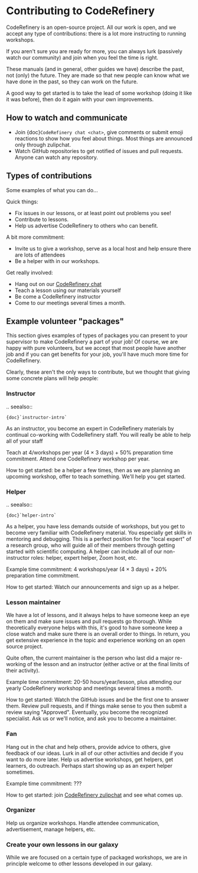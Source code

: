 # Contributing to CodeRefinery

CodeRefinery is an open-source project.  All our work is open, and we
accept any type of contributions: there is a lot more instructing to
running workshops.

If you aren't sure you are ready for more, you can always lurk
(passively watch our community) and join when you feel the time is right.

These manuals (and in general, other guides we have) describe the
past, not (only) the future.  They are made so that new people can
know what we have done in the past, so they can work on the future.

A good way to get started is to take the lead of some workshop (doing
it like it was before), then do it again with your own improvements.

## How to watch and communicate

- Join {doc}`CodeRefinery chat <chat>`, give comments or submit emoji reactions to
  show how you feel about things.  Most things are announced only
  through zulipchat.
- Watch GitHub repositories to get notified of issues and pull
  requests.  Anyone can watch any repository.

## Types of contributions

Some examples of what you can do...

Quick things:

- Fix issues in our lessons, or at least point out problems you see!
- Contribute to lessons.
- Help us advertise CodeRefinery to others who can benefit.

A bit more commitment:

- Invite us to give a workshop, serve as a local host and help ensure
  there are lots of attendees
- Be a helper with in our workshops.

Get really involved:
- Hang out on our [CodeRefinery chat](chat)
- Teach a lesson using our materials yourself
- Be come a CodeRefinery instructor
- Come to our meetings several times a month.



## Example volunteer "packages"

This section gives examples of types of packages you can present to
your supervisor to make CodeRefinery a part of your job!  Of course,
we are happy with pure volunteers, but we accept that most people have
another job and if you can get benefits for your job, you'll have much
more time for CodeRefinery.

Clearly, these aren't the only ways to contribute, but we thought that
giving some concrete plans will help people:


### Instructor

.. seealso::

	{doc}`instructor-intro`


As an instructor, you become an expert in CodeRefinery materials by
continual co-working with CodeRefinery staff.  You will really be able
to help all of your staff

Teach at 4/workshops per year (4 × 3 days) + 50% preparation time
commitment.  Attend one CodeRefinery workshop per year.

How to get started: be a helper a few times, then as we are planning
an upcoming workshop, offer to teach something.  We'll help you get
started.


### Helper

.. seealso::

	{doc}`helper-intro`

As a helper, you have less demands outside of workshops, but you get
to become very familiar with CodeRefinery material.  You especially
get skills in mentoring and debugging.  This is a perfect position for
the "local expert" of a research group, who will guide all of their
members through getting started with scientific computing.  A helper
can include all of our non-instructor roles: helper, expert helper,
Zoom host, etc.

Example time commitment: 4 workshops/year (4 × 3 days) + 20%
preparation time commitment.

How to get started: Watch our announcements and sign up as a helper.


### Lesson maintainer

We have a lot of lessons, and it always helps to have someone keep an
eye on them and make sure issues and pull requests go thorough.  While
theoretically everyone helps with this, it's good to have someone keep
a close watch and make sure there is an overall order to things.  In
return, you get extensive experience in the topic and experience
working on an open source project.

Quite often, the current maintainer is the person who last did a major
re-working of the lesson and an instructor (either active or at the
final limits of their activity).

Example time commitment: 20-50 hours/year/lesson, plus attending our
yearly CodeRefinery workshop and meetings several times a month.

How to get started: Watch the GitHub issues and be the first one to
answer them.  Review pull requests, and if things make sense to you
then submit a review saying "Approved".  Eventually, you become the
recognized specialist.  Ask us or we'll notice, and ask you to become
a maintainer.


### Fan

Hang out in the chat and help others, provide advice to others, give
feedback of our ideas.  Lurk in all of our other activities and decide
if you want to do more later.  Help us advertise workshops, get
helpers, get learners, do outreach.  Perhaps start showing up as an
expert helper sometimes.

Example time commitment: ???

How to get started: join [CodeRefinery zulipchat](./chat) and see what
comes up.


### Organizer

Help us organize workshops.  Handle attendee communication,
advertisement, manage helpers, etc.


### Create your own lessons in our galaxy

While we are focused on a certain type of packaged workshops, we are
in principle welcome to other lessons developed in our galaxy.

